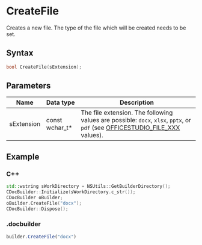 # CreateFile

Creates a new file. The type of the file which will be created needs to be set.

## Syntax

```cpp
bool CreateFile(sExtension);
```

## Parameters

| **Name**   | **Data type**  | **Description**                                                                                                                                                                  |
| ---------- | -------------- | -------------------------------------------------------------------------------------------------------------------------------------------------------------------------------- |
| sExtension | const wchar_t* | The file extension. The following values are possible: `docx`, `xlsx`, `pptx`, or `pdf` (see [OFFICESTUDIO\_FILE\_XXX](../../../Builder%20App/Overview.md#format-types) values). |

## Example

### C++

```cpp
std::wstring sWorkDirectory = NSUtils::GetBuilderDirectory();
CDocBuilder::Initialize(sWorkDirectory.c_str());
CDocBuilder oBuilder;
oBuilder.CreateFile("docx");
CDocBuilder::Dispose();
```

### .docbuilder

```ts
builder.CreateFile("docx")
```
